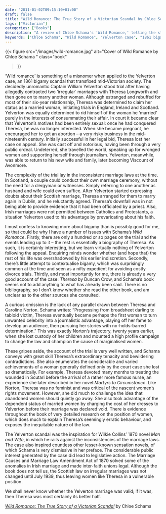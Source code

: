 ```yaml
---
date: "2011-01-02T09:15:10+01:00"
draft: false
title: "Wild Romance: The True Story of a Victorian Scandal by Chloe Schama"
tags: ["Victorian"]
categories: ["Books"]
description: "A review of Chloe Schama's 'Wild Romance,' telling the story of the 1861 Yelverton bigamy case that scandalized Victorian society. Discover how Theresa Longworth fought Captain William Yelverton through English, Irish, and Scottish courts to claim her status as his wife."
keywords: ["Chloe Schama", "Wild Romance", "Yelverton case", "1861 bigamy", "Theresa Longworth", "Victorian marriage law", "irregular marriage", "Scottish marriage", "Victorian scandal", "women's legal rights"]
---
```


{{< figure
  src="/images/wild-romance.jpg"
  alt="Cover of Wild Romance by Chloe Schama "
  class="book"
>}}

‘Wild romance’ is something of a misnomer when applied to the Yelverton case, an 1861 bigamy scandal that transfixed mid-Victorian society. The decidedly unromantic Captain William Yelverton stood trial after having allegedly contracted two ‘irregular’ marriages with Theresa Longworth and then gone on to marry another woman. Although estranged and rebuffed for most of their six-year relationship, Theresa was determined to claim her status as a married woman, initiating trials in England, Ireland and Scotland.  Yelverton was equally determined to rid himself of the woman he ‘married’ purely in the interests of consummating their affair. In court it became clear that Yelverton’s motives had been entirely sexual: once he had conquered Theresa, he was no longer interested.  When she became pregnant, he encouraged her to get an abortion – a very risky business in the mid-nineteenth century. Initially successful in her legal bid, Theresa lost her case on appeal.  She was cast off and notorious, having been through a very public ordeal.  Undeterred, she travelled the world, speaking up for wronged women and supporting herself through journalism.  Yelverton, meanwhile, was able to return to his new wife and family, later becoming Viscount of Avonmore.

The complexity of the trial lay in the inconsistent marriage laws at the time. In Scotland, a couple could conduct their own marriage ceremony, without the need for a clergyman or witnesses. Simply referring to one another as husband and wife could even suffice. After Yelverton started expressing doubts about their Scottish marriage, Theresa arranged for them to marry again in Dublin, and he reluctantly agreed. Theresa’s downfall was in not being able to provide evidence that it had been officiated by a priest. Also, Irish marriages were not permitted between Catholics and Protestants, a situation Yelverton used to his advantage by prevaricating about his faith.

I must confess to knowing more about bigamy than is possibly good for me, so that could be why I have a number of issues with Schama’s _Wild Romance_. Firstly, there are only a hundred or so pages on the trial and the events leading up to it – the rest is essentially a biography of Theresa. As such, it is certainly interesting, but we learn virtually nothing of Yelverton following the appeal. Enquiring minds wonder whether (and hope that) the rest of his life was overshadowed by his earlier indiscretion.  Secondly, there’s little attempt to contextualise bigamy, which was surprisingly common at the time and seen as a nifty expedient for avoiding costly divorce trials. Thirdly, and most importantly for me, there is already a very good account of the case: _Theresa_ by Duncan Crow, and Schama’s book seems not to add anything to what has already been said. There is no bibliography, so I don’t know whether she read the other book, and am unclear as to the other sources she consulted.

A curious omission is the lack of any parallel drawn between Theresa and Caroline Norton. Schama writes: “Progressing from broadsheet darling to tabloid victim, Theresa eventually became perhaps the first woman to turn unwanted celebrity into a journalistic advantage, playing off her fame to develop an audience, then pursuing her stories with no-holds-barred determination.” This was exactly Norton’s trajectory, twenty years earlier, when she lost custody of her children and mounted a high profile campaign to change the law and champion the cause of marginalised women.

These gripes aside, the account of the trial is very well written, and Schama conveys with great skill Theresa’s extraordinary tenacity and bewildering contradictions. She also enumerates the considerable and varied achievements of a woman generally defined only by the court case she lost so dramatically.  For example, Theresa devoted many months to treating the wounded in Scutari before the arrival of a rather more famous nurse, an experience she later described in her novel _Martyrs to Circumstance_. Like Norton, Theresa was no feminist and was critical of the nascent women’s rights movement. However, she did much to challenge the idea that abandoned women should quietly go away.  She also took advantage of the dependent status of married women by charging the cost of her dresses to Yelverton before their marriage was declared void. There is evidence throughout the book of very detailed research on the position of women, which does much to explain Theresa’s seemingly erratic behaviour, and exposes the inequitable nature of the law.

The Yelverton scandal was the inspiration for Wilkie Collins’ 1870 novel _Man and Wife_, in which he rails against the inconsistencies of the marriage laws. The case also inspired countless other lesser-known sensation novels, of which Schama is very dismissive in her preface. The considerable public interest generated by the case did lead to legislative action. The Marriage Causes and Marriage Law Amendment Act of 1870 solved some of the anomalies in Irish marriage and made inter-faith unions legal. Although the book does not tell us, the Scottish law on irregular marriages was not changed until July 1939, thus leaving women like Theresa in a vulnerable position.

We shall never know whether the Yelverton marriage was valid; if it was, then Theresa was most certainly its better half.

[_Wild Romance: The True Story of a Victorian Scandal_](https://uk.bookshop.org/a/2760/9781408809549) by Chloe Schama